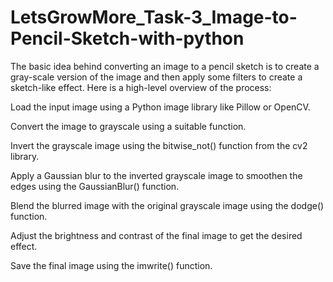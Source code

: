 # LetsGrowMore_Task-3_Image-to-Pencil-Sketch-with-python
The basic idea behind converting an image to a pencil sketch is to create a gray-scale version of the image and then apply some filters to create a sketch-like effect. Here is a high-level overview of the process:

Load the input image using a Python image library like Pillow or OpenCV.

Convert the image to grayscale using a suitable function.

Invert the grayscale image using the bitwise_not() function from the cv2 library.

Apply a Gaussian blur to the inverted grayscale image to smoothen the edges using the GaussianBlur() function.

Blend the blurred image with the original grayscale image using the dodge() function.

Adjust the brightness and contrast of the final image to get the desired effect.

Save the final image using the imwrite() function.
